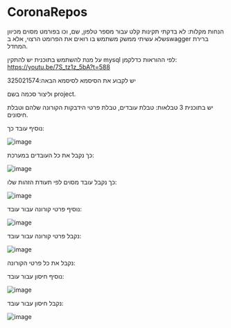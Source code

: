 # CoronaRepos
הנחות מקלות: לא בדקתי תקינות קלט עבור מספר טלפון, שם, וכו בפורמט מסוים מכיוון שלא עשיתי ממשק משתמש בו רואים את הפרומט הרצוי, אלא בswagger ברירת המחדל.

על מנת להשתמש בתוכנית יש להתקין mysql לפי ההוראות כדלקמן: https://youtu.be/7S_tz1z_5bA?t=588

יש לקבוע את הסיסמא לסיסמא הבאה:325021574

וליצור סכמה בשם project.

יש בתוכנית 3 טבלאות: טבלת עובדים, טבלת פרטי הידבקות הקורונה שלהם וטבלת חיסונים.


נוסיף עובד כך:


![image](https://github.com/rinatwalles/CoronaRepos/assets/79931527/9932f3a4-f786-4ce0-8d87-1abf5bdcf7b6)


כך נקבל את כל העובדים במערכת:


![image](https://github.com/rinatwalles/CoronaRepos/assets/79931527/d4815b15-d6ed-41fc-a8cd-149c991f781a)


כך נקבל עובד מסוים לפי תעודת הזהות שלו:


![image](https://github.com/rinatwalles/CoronaRepos/assets/79931527/2f842da3-d7e7-45d4-bff0-2307eaed84f7)


נוסיף פרטי קורונה עבור עובד:


![image](https://github.com/rinatwalles/CoronaRepos/assets/79931527/3f6aba77-95df-4e5d-a3c7-f72284ab6376)


נקבל פרטי קורונה עבור עובד:


![image](https://github.com/rinatwalles/CoronaRepos/assets/79931527/f391d574-47cf-4338-9b98-15fd1a1abc29)


נקבל את כל פרטי הקורונה:



נוסיף חיסון עבור עובד:


![image](https://github.com/rinatwalles/CoronaRepos/assets/79931527/e7c4a4e4-95fa-4fc1-96b2-ba3bd6b61c66)


נקבל חיסון עבור עובד:


![image](https://github.com/rinatwalles/CoronaRepos/assets/79931527/8792c83f-63e1-492e-8a54-ab9512bbed95)



